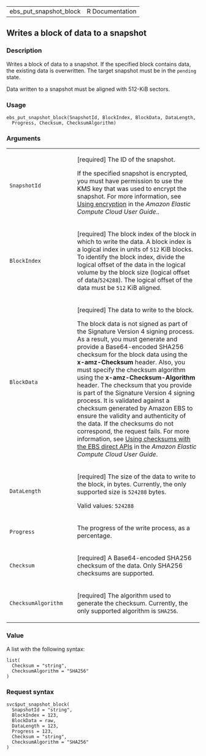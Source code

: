<table style="width: 100%;">
<tbody>
<tr class="odd">
<td>ebs_put_snapshot_block</td>
<td style="text-align: right;">R Documentation</td>
</tr>
</tbody>
</table>

## Writes a block of data to a snapshot

### Description

Writes a block of data to a snapshot. If the specified block contains
data, the existing data is overwritten. The target snapshot must be in
the `pending` state.

Data written to a snapshot must be aligned with 512-KiB sectors.

### Usage

    ebs_put_snapshot_block(SnapshotId, BlockIndex, BlockData, DataLength,
      Progress, Checksum, ChecksumAlgorithm)

### Arguments

<table>
<colgroup>
<col style="width: 35%" />
<col style="width: 65%" />
</colgroup>
<tbody>
<tr class="odd">
<td><code
id="ebs_put_snapshot_block_:_SnapshotId">SnapshotId</code></td>
<td><p>[required] The ID of the snapshot.</p>
<p>If the specified snapshot is encrypted, you must have permission to
use the KMS key that was used to encrypt the snapshot. For more
information, see <a
href="https://docs.aws.amazon.com/AWSEC2/latest/UserGuide/ebsapis-using-encryption.html">Using
encryption</a> in the <em>Amazon Elastic Compute Cloud User
Guide</em>..</p></td>
</tr>
<tr class="even">
<td><code
id="ebs_put_snapshot_block_:_BlockIndex">BlockIndex</code></td>
<td><p>[required] The block index of the block in which to write the
data. A block index is a logical index in units of <code>512</code> KiB
blocks. To identify the block index, divide the logical offset of the
data in the logical volume by the block size (logical offset of
data/<code>524288</code>). The logical offset of the data must be
<code>512</code> KiB aligned.</p></td>
</tr>
<tr class="odd">
<td><code id="ebs_put_snapshot_block_:_BlockData">BlockData</code></td>
<td><p>[required] The data to write to the block.</p>
<p>The block data is not signed as part of the Signature Version 4
signing process. As a result, you must generate and provide a
Base64-encoded SHA256 checksum for the block data using the
<strong>x-amz-Checksum</strong> header. Also, you must specify the
checksum algorithm using the <strong>x-amz-Checksum-Algorithm</strong>
header. The checksum that you provide is part of the Signature Version 4
signing process. It is validated against a checksum generated by Amazon
EBS to ensure the validity and authenticity of the data. If the
checksums do not correspond, the request fails. For more information,
see <a
href="https://docs.aws.amazon.com/AWSEC2/latest/UserGuide/ebs-accessing-snapshot.html#ebsapis-using-checksums">Using
checksums with the EBS direct APIs</a> in the <em>Amazon Elastic Compute
Cloud User Guide</em>.</p></td>
</tr>
<tr class="even">
<td><code
id="ebs_put_snapshot_block_:_DataLength">DataLength</code></td>
<td><p>[required] The size of the data to write to the block, in bytes.
Currently, the only supported size is <code>524288</code> bytes.</p>
<p>Valid values: <code>524288</code></p></td>
</tr>
<tr class="odd">
<td><code id="ebs_put_snapshot_block_:_Progress">Progress</code></td>
<td><p>The progress of the write process, as a percentage.</p></td>
</tr>
<tr class="even">
<td><code id="ebs_put_snapshot_block_:_Checksum">Checksum</code></td>
<td><p>[required] A Base64-encoded SHA256 checksum of the data. Only
SHA256 checksums are supported.</p></td>
</tr>
<tr class="odd">
<td><code
id="ebs_put_snapshot_block_:_ChecksumAlgorithm">ChecksumAlgorithm</code></td>
<td><p>[required] The algorithm used to generate the checksum.
Currently, the only supported algorithm is <code>SHA256</code>.</p></td>
</tr>
</tbody>
</table>

### Value

A list with the following syntax:

    list(
      Checksum = "string",
      ChecksumAlgorithm = "SHA256"
    )

### Request syntax

    svc$put_snapshot_block(
      SnapshotId = "string",
      BlockIndex = 123,
      BlockData = raw,
      DataLength = 123,
      Progress = 123,
      Checksum = "string",
      ChecksumAlgorithm = "SHA256"
    )
